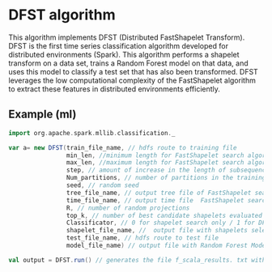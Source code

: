 # DFST algorithm

This algorithm implements DFST (Distributed FastShapelet Transform). DFST is the first time series classification algorithm developed for distributed environments (Spark). This algorithm performs a shapelet transform on a data set, trains a Random Forest model on that data, and uses this model to classify a test set that has also been transformed. DFST leverages the low computational complexity of the FastShapelet algorithm to extract these features in distributed environments efficiently.

## Example (ml)

```scala
import org.apache.spark.mllib.classification._

var a= new DFST(train_file_name, // hdfs route to training file
                min_len, //minimum length for FastShapelet search algorithm
                max_len, //maximum length for FastShapelet search algorithm
                step, // amount of increase in the length of subsequences processed between iterations
                Num_partitions, // number of partitions in the training dataset (RDD).
                seed, // random seed
                tree_file_name, // output tree file of FastShapelet search algorithm
                time_file_name, // output time file  FastShapelet search algorithm
                R, // number of random projections
                top_k, // number of best candidate shapelets evaluated by iteration
                Classificator, // 0 for shapelet search only / 1 for DFST
                shapelet_file_name, //  output file with shapelets selected for shapelet transformation
                test_file_name, // hdfs route to test file
                model_file_name) // output file with Random Forest Model

val output = DFST.run() // generates the file f_scala_results. txt with the runtime records and results on the test dataset.
```
